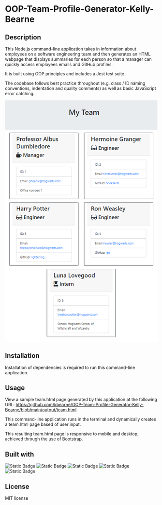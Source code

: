 # OOP-Team-Profile-Generator-Kelly-Bearne

## Description

This Node.js command-line application takes in information about employees on a software engineering team and then generates an HTML webpage that displays summaries for each person so that a manager can quickly access employees emails and GitHub profiles.

It is built using OOP principles and includes a Jest test suite. 

The codebase follows best practice throughout (e.g. class / ID naming conventions, indentation and quality comments) as well as basic JavaScript error catching.

![Screenshot of the website](/assets/images/app-screenshot.png)

## Installation

Installation of dependencies is required to run this command-line application.

## Usage

View a sample team.html page generated by this application at the following URL: https://github.com/kbearne/OOP-Team-Profile-Generator-Kelly-Bearne/blob/main/output/team.html

This command-line application runs in the terminal and dynamically creates a team.html page based of user input. 

This resulting team.html page is responsive to mobile and desktop; achieved through the use of Bootstrap.

## Built with

![Static Badge](https://img.shields.io/badge/JavaScript-blue) ![Static Badge](https://img.shields.io/badge/Node-blue) ![Static Badge](https://img.shields.io/badge/HTML-blue) ![Static Badge](https://img.shields.io/badge/CSS-blue) ![Static Badge](https://img.shields.io/badge/Bootstrap-blue)

## License

MIT license